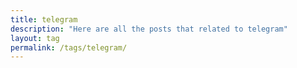 ```yaml
---
title: telegram
description: "Here are all the posts that related to telegram"
layout: tag
permalink: /tags/telegram/
---
```

